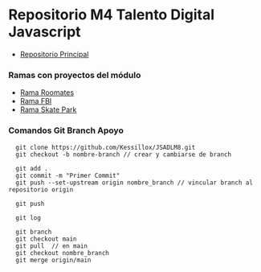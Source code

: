 # Repositorio M4 Talento Digital Javascript
- [Repositorio Principal](https://github.com/Kessillox/JSADLM8)

### Ramas con proyectos del módulo
- [Rama Roomates](https://github.com/Kessillox/JSADLM8/tree/roomates)
- [Rama FBI](https://github.com/Kessillox/JSADLM8/tree/fbi)
- [Rama Skate Park](https://github.com/Kessillox/JSADLM8/tree/skatePark)

### Comandos Git Branch Apoyo
```
  git clone https://github.com/Kessillox/JSADLM8.git
  git checkout -b nombre-branch // crear y cambiarse de branch

  git add .
  git commit -m "Primer Commit"
  git push --set-upstream origin nombre_branch // vincular branch al repositorio origin

  git push

  git log

  git branch
  git checkout main
  git pull	// en main
  git checkout nombre_branch
  git merge origin/main
```
